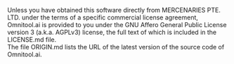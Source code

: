 Unless you have obtained this software directly from MERCENARIES PTE. LTD. under the terms of a specific commercial license agreement, Omnitool.ai is provided to you under the GNU Affero General Public License version 3 (a.k.a. AGPLv3) license, the full text of which is included in the LICENSE.md file.  
The file ORIGIN.md lists the URL of the latest version of the source code of Omnitool.ai.